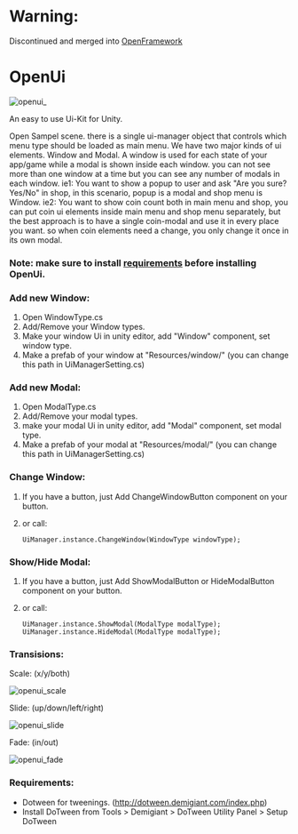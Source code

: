 # Warning:
Discontinued and merged into [OpenFramework](https://github.com/omid3098/OpenFramework)

# OpenUi

![openui_](https://user-images.githubusercontent.com/6388730/28753995-eae2fbfe-7551-11e7-8d2f-421ed6012cd6.gif)


An easy to use Ui-Kit for Unity.


Open Sampel scene. there is a single ui-manager object that controls which menu type should be loaded as main menu.
We have two major kinds of ui elements. Window and Modal. A window is used for each state of your app/game while a modal is shown inside each window.
you can not see more than one window at a time but you can see any number of modals in each window.
ie1: You want to show a popup to user and ask "Are you sure? Yes/No" in shop, in this scenario, popup is a modal and shop menu is Window.
ie2: You want to show coin count both in main menu and shop, you can put coin ui elements inside main menu and shop menu separately, but the best approach is to have a single coin-modal and use it in every place you want. so when coin elements need a change, you only change it once in its own modal.

### Note: make sure to install [requirements](#requirements) before installing OpenUi.

### Add new Window:
1. Open WindowType.cs
2. Add/Remove your Window types.
3. Make your window Ui in unity editor, add "Window" component, set window type.
4. Make a prefab of your window at "Resources/window/" (you can change this path in UiManagerSetting.cs)

### Add new Modal:
1. Open ModalType.cs
2. Add/Remove your modal types.
3. make your modal Ui in unity editor, add "Modal" component, set modal type.
4. Make a prefab of your modal at "Resources/modal/" (you can change this path in UiManagerSetting.cs)

### Change Window:
1. If you have a button, just Add ChangeWindowButton component on your button.
2. or call:

      ```
      UiManager.instance.ChangeWindow(WindowType windowType);
      ```

### Show/Hide Modal:
1. If you have a button, just Add ShowModalButton or HideModalButton component on your button.
2. or call:

    ```
    UiManager.instance.ShowModal(ModalType modalType);
    UiManager.instance.HideModal(ModalType modalType);
    ```
### Transisions:
Scale: (x/y/both)

![openui_scale](https://user-images.githubusercontent.com/6388730/28754250-07c280c8-7557-11e7-93fe-44a4fec0d3c5.gif)

Slide: (up/down/left/right)

![openui_slide](https://user-images.githubusercontent.com/6388730/28754251-07f62d1a-7557-11e7-88da-3b25f4b00b27.gif)

Fade: (in/out)

![openui_fade](https://user-images.githubusercontent.com/6388730/28754249-07b6e83a-7557-11e7-9b4c-1a28e973523c.gif)


### Requirements:
* Dotween for tweenings. (http://dotween.demigiant.com/index.php)
* Install DoTween from Tools > Demigiant > DoTween Utility Panel > Setup DoTween

